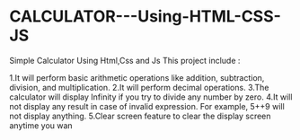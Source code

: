 # CALCULATOR---Using-HTML-CSS-JS
Simple Calculator Using Html,Css and Js
This project include :

1.It will perform basic arithmetic operations like addition, subtraction, division, and multiplication.
2.It will perform decimal operations.
3.The calculator will display Infinity if you try to divide any number by zero.
4.It will not display any result in case of invalid expression. For example, 5++9 will not display anything.
5.Clear screen feature to clear the display screen anytime you wan
